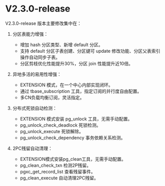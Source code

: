 # V2.3.0-release

V2.3.0-release 版本主要修改集中在：

1. 分区表能力增强：
    - 增加 hash 分区类型、新增 default 分区。
    - 支持 default 分区子表创建、分区键可 update 修改功能、分区父表索引操作自动同步子表。
    - 分区剪枝优化性能提升30%，分区 join 性能提升近10倍。

2. 异地多活的易用性增强：

    - EXTENSION 模式，在一个中心内部实现闭环。
    - 通过 tbase_subscription 工具，指定订阅的并行度自由配置。
    - 多CN负载均衡订阅，灵活指定。

3. 分布式死锁自动检测：

    - EXTENSION 模式安装 pg_unlock 工具，无需手动配置。
    - pg_unlock_check_deadlock 死锁检测。
    - pg_unlock_execute 死锁解除。
    - pg_unlock_check_dependency 事务依赖关系检测。

4. 2PC残留自动清理：

    - EXTENSION模式安装pg_clean工具，无需手动配置。
    - pg_clean_check_txn 检测2P残留。
    - pgxc_get_record_list 查看残留事件。
    - pg_clean_execute 自动清理2PC残留。